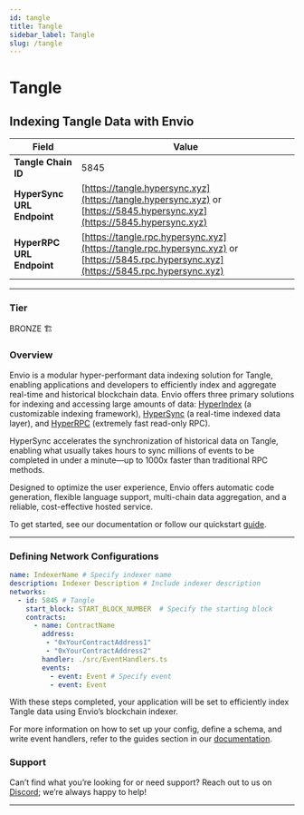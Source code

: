 ```yaml
---
id: tangle
title: Tangle
sidebar_label: Tangle
slug: /tangle
---
```


# Tangle

## Indexing Tangle Data with Envio

| **Field**                     | **Value**                                                                                          |
|-------------------------------|----------------------------------------------------------------------------------------------------|
| **Tangle Chain ID**     | 5845                                                                                            |
| **HyperSync URL Endpoint**    | [https://tangle.hypersync.xyz](https://tangle.hypersync.xyz) or [https://5845.hypersync.xyz](https://5845.hypersync.xyz) |
| **HyperRPC URL Endpoint**     | [https://tangle.rpc.hypersync.xyz](https://tangle.rpc.hypersync.xyz) or [https://5845.rpc.hypersync.xyz](https://5845.rpc.hypersync.xyz) |

---

### Tier

BRONZE 🏗️

### Overview

Envio is a modular hyper-performant data indexing solution for Tangle, enabling applications and developers to efficiently index and aggregate real-time and historical blockchain data. Envio offers three primary solutions for indexing and accessing large amounts of data: [HyperIndex](/docs/HyperIndex/overview) (a customizable indexing framework), [HyperSync](/docs/HyperSync/overview) (a real-time indexed data layer), and [HyperRPC](/docs/HyperSync/overview-hyperrpc) (extremely fast read-only RPC).

HyperSync accelerates the synchronization of historical data on Tangle, enabling what usually takes hours to sync millions of events to be completed in under a minute—up to 1000x faster than traditional RPC methods.

Designed to optimize the user experience, Envio offers automatic code generation, flexible language support, multi-chain data aggregation, and a reliable, cost-effective hosted service.

To get started, see our documentation or follow our quickstart [guide](/docs/HyperIndex/contract-import).

---

### Defining Network Configurations

```yaml
name: IndexerName # Specify indexer name
description: Indexer Description # Include indexer description
networks:
  - id: 5845 # Tangle  
    start_block: START_BLOCK_NUMBER  # Specify the starting block
    contracts:
      - name: ContractName
        address:
         - "0xYourContractAddress1"
         - "0xYourContractAddress2"
        handler: ./src/EventHandlers.ts
        events:
          - event: Event # Specify event
          - event: Event
```

With these steps completed, your application will be set to efficiently index Tangle data using Envio’s blockchain indexer.

For more information on how to set up your config, define a schema, and write event handlers, refer to the guides section in our [documentation](/docs/HyperIndex/configuration-file).

### Support

Can’t find what you’re looking for or need support? Reach out to us on [Discord](https://discord.com/invite/Q9qt8gZ2fX); we’re always happy to help!

---
